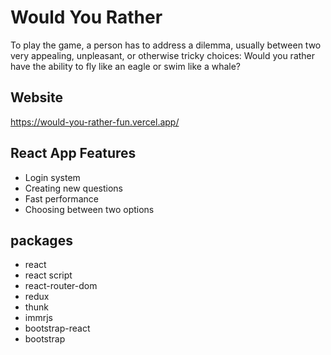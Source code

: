 # Would You Rather
To play the game, a person has to address a dilemma, usually between two very appealing, unpleasant, or
otherwise tricky choices: Would you rather have the ability to fly like an eagle or swim like a whale?

## Website

https://would-you-rather-fun.vercel.app/

## React App Features

 - Login system
 - Creating new questions
 - Fast performance
 - Choosing between two options

## packages

 - react
 - react script
 - react-router-dom
 - redux
 - thunk
 - immrjs
 - bootstrap-react
 - bootstrap
